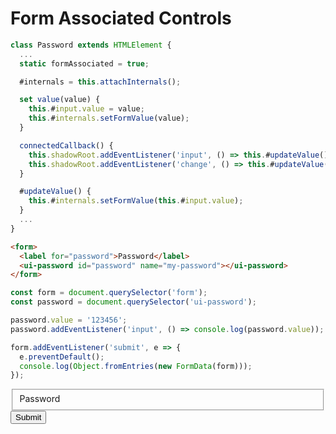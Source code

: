 <link rel="stylesheet" href="./assets/index.css" />
<script type="module" src="./assets/index.js"></script>
<script type="module" src="./assets/password.js"></script>
<style>
  h1 + pre {
    min-height: 46vh;
  }
</style>

# Form Associated Controls

```javascript
class Password extends HTMLElement {
  ...
  static formAssociated = true;

  #internals = this.attachInternals();

  set value(value) {
    this.#input.value = value;
    this.#internals.setFormValue(value);
  }

  connectedCallback() {
    this.shadowRoot.addEventListener('input', () => this.#updateValue());
    this.shadowRoot.addEventListener('change', () => this.#updateValue());
  }

  #updateValue() {
    this.#internals.setFormValue(this.#input.value);
  }
  ...
}
```

```html
<form>
  <label for="password">Password</label>
  <ui-password id="password" name="my-password"></ui-password>
</form>
```

```javascript
const form = document.querySelector('form');
const password = document.querySelector('ui-password');

password.value = '123456';
password.addEventListener('input', () => console.log(password.value));

form.addEventListener('submit', e => {
  e.preventDefault();
  console.log(Object.fromEntries(new FormData(form)));
});
```

<ui-demo>
  <form>
    <fieldset>
      <label for="password">Password</label>
      <ui-password id="password" name="my-password"></ui-password>
    </fieldset>
    <button>Submit</button>
  </form>
</ui-demo>

<ui-console></ui-console>

<script type="module">
  import'./assets/password.js';

  const form = document.querySelector('form');
  const password = document.querySelector('ui-password');

  password.value = '123456';
  password.addEventListener('input', () => console.log(password.value));

  form.addEventListener('submit', e => {
    e.preventDefault();
    console.log(Object.fromEntries(new FormData(form)));
  });
</script>
